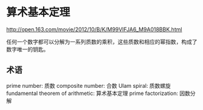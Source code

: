 # 算术基本定理

http://open.163.com/movie/2012/10/B/K/M99VIFJA6_M9A018BBK.html

任何一个数字都可以分解为一系列质数的乘积，这些质数和相应的幂指数，构成了数字唯一的钥匙。

## 术语

prime number:                      质数
composite number:                  合数
Ulam spiral:                       质数螺旋
fundamental theorem of arithmetic: 算术基本定理
prime factorization:               因数分解